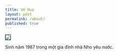 ```yaml
---
title: Về Huy
layout: post
permalink: /about/
published: true
---
```

<p><img style="border: 1px solid black" src="{{ "/assets/huy.jpg" | absolute_url }}"></p>

Sinh năm 1987 trong một gia đình nhà Nho yêu nước. 
